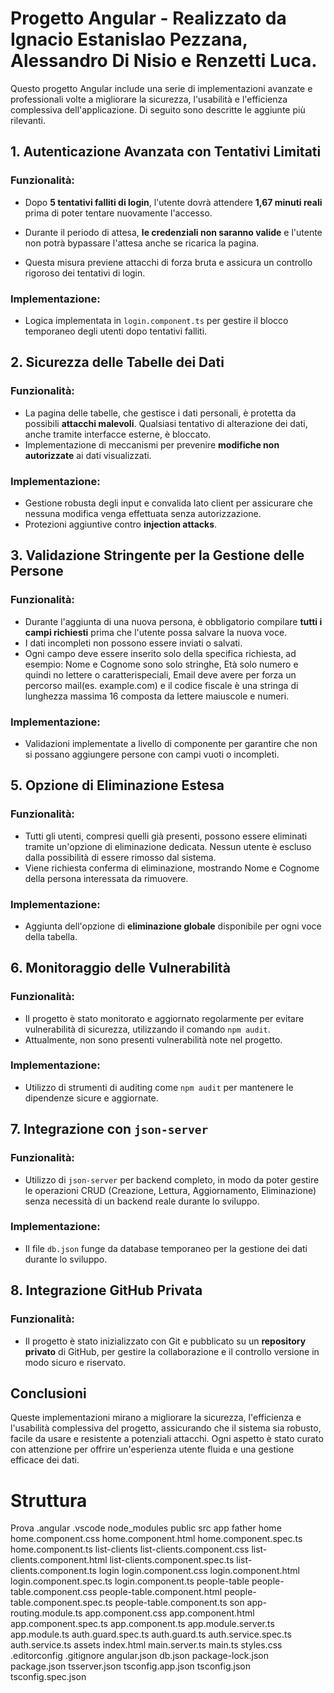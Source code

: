 # Progetto Angular - Realizzato da Ignacio Estanislao Pezzana, Alessandro Di Nisio e Renzetti Luca.

Questo progetto Angular include una serie di implementazioni avanzate e professionali volte a migliorare la sicurezza, l'usabilità e l'efficienza complessiva dell'applicazione. Di seguito sono descritte le aggiunte più rilevanti.

## 1. Autenticazione Avanzata con Tentativi Limitati

### Funzionalità:
- Dopo **5 tentativi falliti di login**, l'utente dovrà attendere **1,67 minuti reali** prima di poter tentare nuovamente l'accesso.

- Durante il periodo di attesa, **le credenziali non saranno valide** e l'utente non potrà bypassare l'attesa anche se ricarica la pagina.
- Questa misura previene attacchi di forza bruta e assicura un controllo rigoroso dei tentativi di login.

### Implementazione:
- Logica implementata in `login.component.ts` per gestire il blocco temporaneo degli utenti dopo tentativi falliti.

## 2. Sicurezza delle Tabelle dei Dati

### Funzionalità:
- La pagina delle tabelle, che gestisce i dati personali, è protetta da possibili **attacchi malevoli**. Qualsiasi tentativo di alterazione dei dati, anche tramite interfacce esterne, è bloccato.
- Implementazione di meccanismi per prevenire **modifiche non autorizzate** ai dati visualizzati.

### Implementazione:
- Gestione robusta degli input e convalida lato client per assicurare che nessuna modifica venga effettuata senza autorizzazione.
- Protezioni aggiuntive contro **injection attacks**.

## 3. Validazione Stringente per la Gestione delle Persone

### Funzionalità:
- Durante l'aggiunta di una nuova persona, è obbligatorio compilare **tutti i campi richiesti** prima che l'utente possa salvare la nuova voce.
- I dati incompleti non possono essere inviati o salvati.
- Ogni campo deve essere inserito solo della specifica richiesta, ad esempio: Nome e Cognome sono solo stringhe, Età solo numero e quindi no lettere o caratterispeciali, Email deve avere per forza un percorso mail(es. example.com) e il codice fiscale è una stringa di lunghezza massima 16 composta da lettere maiuscole e numeri.

### Implementazione:
- Validazioni implementate a livello di componente per garantire che non si possano aggiungere persone con campi vuoti o incompleti.

## 5. Opzione di Eliminazione Estesa

### Funzionalità:
- Tutti gli utenti, compresi quelli già presenti, possono essere eliminati tramite un'opzione di eliminazione dedicata. Nessun utente è escluso dalla possibilità di essere rimosso dal sistema.
- Viene richiesta conferma di eliminazione, mostrando Nome e Cognome della persona interessata da rimuovere.

### Implementazione:
- Aggiunta dell'opzione di **eliminazione globale** disponibile per ogni voce della tabella.

## 6. Monitoraggio delle Vulnerabilità

### Funzionalità:
- Il progetto è stato monitorato e aggiornato regolarmente per evitare vulnerabilità di sicurezza, utilizzando il comando `npm audit`.
- Attualmente, non sono presenti vulnerabilità note nel progetto.

### Implementazione:
- Utilizzo di strumenti di auditing come `npm audit` per mantenere le dipendenze sicure e aggiornate.

## 7. Integrazione con `json-server`

### Funzionalità:
- Utilizzo di `json-server` per backend completo, in modo da poter gestire le operazioni CRUD (Creazione, Lettura, Aggiornamento, Eliminazione) senza necessità di un backend reale durante lo sviluppo.

### Implementazione:
- Il file `db.json` funge da database temporaneo per la gestione dei dati durante lo sviluppo.

## 8. Integrazione GitHub Privata

### Funzionalità:
- Il progetto è stato inizializzato con Git e pubblicato su un **repository privato** di GitHub, per gestire la collaborazione e il controllo versione in modo sicuro e riservato.

## Conclusioni

Queste implementazioni mirano a migliorare la sicurezza, l'efficienza e l'usabilità complessiva del progetto, assicurando che il sistema sia robusto, facile da usare e resistente a potenziali attacchi. Ogni aspetto è stato curato con attenzione per offrire un'esperienza utente fluida e una gestione efficace dei dati.

# Struttura

Prova
    .angular
    .vscode
    node_modules
    public
    src
        app
            father
            home
                home.component.css
                home.component.html
                home.component.spec.ts
                home.component.ts
            list-clients
                list-clients.component.css
                list-clients.component.html
                list-clients.component.spec.ts
                list-clients.component.ts
            login
                login.component.css
                login.component.html
                login.component.spec.ts
                login.component.ts
            people-table
                people-table.component.css
                people-table.component.html
                people-table.component.spec.ts
                people-table.component.ts
            son
            app-routing.module.ts
            app.component.css
            app.component.html
            app.component.spec.ts
            app.component.ts
            app.module.server.ts
            app.module.ts
            auth.guard.spec.ts
            auth.guard.ts
            auth.service.spec.ts
            auth.service.ts
        assets
        index.html
        main.server.ts
        main.ts
        styles.css
    .editorconfig
    .gitignore
    angular.json
    db.json
    package-lock.json
    package.json
    tsserver.json
    tsconfig.app.json
    tsconfig.json
    tsconfig.spec.json
